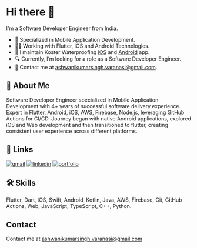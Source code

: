 # Hi there 👋

I'm a Software Developer Engineer from India.

- 📱 Specialized in Mobile Application Development.
- 👨‍💻 Working with Flutter, iOS and Android Technologies.
- 💼 I maintain Koster Waterproofing [iOS](https://apps.apple.com/in/app/koster-waterproofing/id1536775985) and [Android](https://play.google.com/store/apps/details?id=com.kosteruk.Koster) app.
- 🔍 Currently, I’m looking for a role as a Software Developer Engineer.
- 💬 Contact me at ashwanikumarsingh.varanasi@gmail.com.

## 🚀 About Me
Software Developer Engineer specialized in Mobile Application Development with 4+ years of successful software delivery experience. Expert in Flutter, Android, iOS, AWS, Firebase, Node.js, leveraging GitHub Actions for CI/CD. Journey began with native Android applications, explored iOS and Web development and then transitioned to flutter, creating consistent user experience across different platforms.

## 🔗 Links
[![gmail](https://img.shields.io/badge/email-fff?style=for-the-badge&logo=gmail)](mailto:ashwanikumarsingh.varanasi@gmail.com)
[![linkedin](https://img.shields.io/badge/linkedin-0A66C2?style=for-the-badge&logo=linkedin&logoColor=white)](https://www.linkedin.com/in/ashwani-india/)
[![portfolio](https://img.shields.io/badge/my_portfolio-000?style=for-the-badge&logo=ko-fi&logoColor=white)](https://ashwani211.github.io/)


## 🛠 Skills
Flutter, Dart, iOS, Swift, Android, Kotlin, Java, AWS, Firebase, Git, GitHub Actions, Web, JavaScript, TypeScript, C++, Python.

## Contact

Contact me at ashwanikumarsingh.varanasi@gmail.com

<!--
**ashwani211/ashwani211** is a ✨ _special_ ✨ repository because its `README.md` (this file) appears on your GitHub profile.

Here are some ideas to get you started:

- 🔭 I’m currently working on ...
- 🌱 I’m currently learning ...
- 👯 I’m looking to collaborate on ...
- 🤔 I’m looking for help with ...
- 💬 Ask me about ...
- 📫 How to reach me: ...
- 😄 Pronouns: ...
- ⚡ Fun fact: ...
-->
